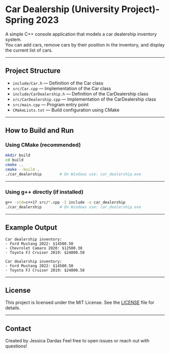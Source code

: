 
# Car Dealership (University Project)-Spring 2023

A simple C++ console application that models a car dealership inventory system.  
You can add cars, remove cars by their position in the inventory, and display the current list of cars.

---

## Project Structure

- `include/Car.h` — Definition of the Car class  
- `src/Car.cpp` — Implementation of the Car class  
- `include/CarDealership.h` — Definition of the CarDealership class  
- `src/CarDealership.cpp` — Implementation of the CarDealership class  
- `src/main.cpp` — Program entry point  
- `CMakeLists.txt` — Build configuration using CMake

---

## How to Build and Run

### Using CMake (recommended)

```bash
mkdir build
cd build
cmake ..
cmake --build .
./car_dealership        # On Windows use: car_dealership.exe
````

---

### Using g++ directly (if installed)

```bash
g++ -std=c++17 src/*.cpp -I include -o car_dealership
./car_dealership        # On Windows use: car_dealership.exe
```

---

## Example Output

```
Car dealership inventory:
- Ford Mustang 2022: $14500.50
- Chevrolet Camaro 2020: $12500.30
- Toyota FJ Cruiser 2019: $24000.50

Car dealership inventory:
- Ford Mustang 2022: $14500.50
- Toyota FJ Cruiser 2019: $24000.50
```

---

## License

This project is licensed under the MIT License. See the [LICENSE](LICENSE) file for details.

---

## Contact

Created by Jessica Dardas
Feel free to open issues or reach out with questions!

```
